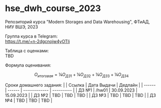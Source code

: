 # hse_dwh_course_2023
Репозиторий курса "Modern Storages and Data Warehousing", ФТиАД, НИУ ВШЭ, 2023

Группа курса в Telegram:<br>
https://t.me/+n-2dgcnojw4yOTli

Таблица с оценками:<br>
TBD

Формула оценивания:
```math
O_{итоговая} = ¼ O_{ДЗ 1} + ¼ O_{ДЗ 2} + ¼ O_{ДЗ 3} + ¼ O_{ДЗ 4}
```

Сроки домашнего задания:
|        | Ссылка | Дата Выдачи   | Дедлайн    |
| ------ | ------ | ------------- | ---------- |
| ДЗ №1  | /hw01  | 30.09.2023    | 15.09.2023 |
| ДЗ №2  | TBD    | TBD           | TBD        |
| ДЗ №3  | TBD    | TBD           | TBD        |
| ДЗ №4  | TBD    | TBD           | TBD        |
